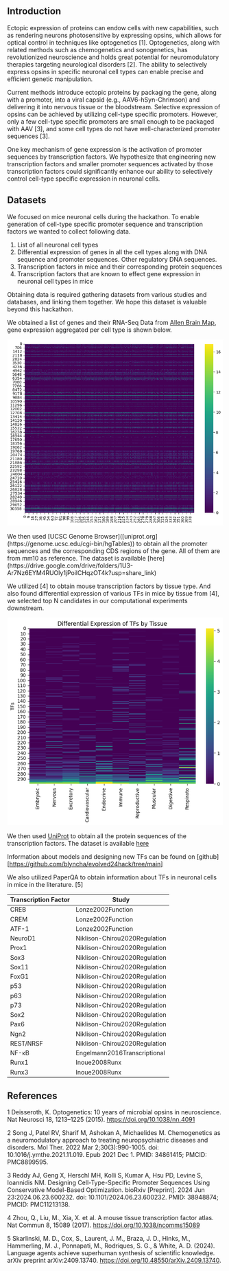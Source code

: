 ## Introduction

Ectopic expression of proteins can endow cells with new capabilities, such as rendering neurons photosensitive by expressing opsins, which allows for optical control in techniques like optogenetics [1]. Optogenetics, along with related methods such as chemogenetics and sonogenetics, has revolutionized neuroscience and holds great potential for neuromodulatory therapies targeting neurological disorders [2]. The ability to selectively express opsins in specific neuronal cell types can enable precise and efficient genetic manipulation.

Current methods introduce ectopic proteins by packaging the gene, along with a promoter, into a viral capsid (e.g., AAV6-hSyn-Chrimson) and delivering it into nervous tissue or the bloodstream. Selective expression of opsins can be achieved by utilizing cell-type specific promoters. However, only a few cell-type specific promoters are small enough to be packaged with AAV [3], and some cell types do not have well-characterized promoter sequences [3].

One key mechanism of gene expression is the activation of promoter sequences by transcription factors. We hypothesize that engineering new transcription factors and smaller promoter sequences activated by those transcription factors could significantly enhance our ability to selectively control cell-type specific expression in neuronal cells.

## Datasets

We focused on mice neuronal cells during the hackathon. To enable generation of cell-type specific promoter sequence and transcription factors we wanted to collect following data. 

1. List of all neuronal cell types
2. Differential expression of genes in all the cell types along with DNA sequence and promoter sequences. Other regulatory DNA sequences. 
3. Transcription factors in mice and their corresponding protein sequences
4. Transcription factors that are known to effect gene expression in neuronal cell types in mice

Obtaining data is required gathering datasets from various studies and databases, and linking them together. We hope this dataset is valuable beyond this hackathon. 

We obtained a list of genes and their RNA-Seq Data from [Allen Brain Map](http://portal.brain-map.org/atlases-and-data/rnaseq), gene expression aggregated per cell type is shown below. 

<p align="center">
  <img src="genes_trimmed.png" alt="gene expression aggregated per cell type" width="600">
</p>
We then used [UCSC Genome Browser]([uniprot.org](https://genome.ucsc.edu/cgi-bin/hgTables)) to obtain all the promoter sequences and the corresponding CDS regions of the gene. All of them are from mm10 as reference. The dataset is available [here](https://drive.google.com/drive/folders/1U3-Ar7Nz6EYM4RUOly1jPoilCHqzOT4k?usp=share_link) 

We utilized [4] to obtain mouse transcription factors by tissue type. And also found differential expression of various TFs in mice by tissue from [4], we selected top N candidates in our computational experiments downstream. 

<p align="center">
  <img src="tfs.png" alt="gene expression aggregated per cell type" width="600">
</p>

We then used [UniProt](uniprot.org) to obtain all the protein sequences of the transcription factors. The dataset is available [here](https://drive.google.com/drive/folders/1U3-Ar7Nz6EYM4RUOly1jPoilCHqzOT4k?usp=share_link) 

Information about models and designing new TFs can be found on [github][https://github.com/blyncha/evolved24hack/tree/main]


We also utilized PaperQA to obtain information about TFs in neuronal cells in mice in the literature. [5]

| Transcription Factor | Study                        |
|----------------------|-----------------------------|
| CREB                 | Lonze2002Function            |
| CREM                 | Lonze2002Function            |
| ATF-1                | Lonze2002Function            |
| NeuroD1              | Niklison-Chirou2020Regulation |
| Prox1                | Niklison-Chirou2020Regulation |
| Sox3                 | Niklison-Chirou2020Regulation |
| Sox11                | Niklison-Chirou2020Regulation |
| FoxG1                | Niklison-Chirou2020Regulation |
| p53                  | Niklison-Chirou2020Regulation |
| p63                  | Niklison-Chirou2020Regulation |
| p73                  | Niklison-Chirou2020Regulation |
| Sox2                 | Niklison-Chirou2020Regulation |
| Pax6                 | Niklison-Chirou2020Regulation |
| Ngn2                 | Niklison-Chirou2020Regulation |
| REST/NRSF            | Niklison-Chirou2020Regulation |
| NF-κB                | Engelmann2016Transcriptional |
| Runx1                | Inoue2008Runx                |
| Runx3                | Inoue2008Runx                |


## References

1 Deisseroth, K. Optogenetics: 10 years of microbial opsins in neuroscience. Nat Neurosci 18, 1213–1225 (2015). https://doi.org/10.1038/nn.4091

2 Song J, Patel RV, Sharif M, Ashokan A, Michaelides M. Chemogenetics as a neuromodulatory approach to treating neuropsychiatric diseases and disorders. Mol Ther. 2022 Mar 2;30(3):990-1005. doi: 10.1016/j.ymthe.2021.11.019. Epub 2021 Dec 1. PMID: 34861415; PMCID: PMC8899595.

3 Reddy AJ, Geng X, Herschl MH, Kolli S, Kumar A, Hsu PD, Levine S, Ioannidis NM. Designing Cell-Type-Specific Promoter Sequences Using Conservative Model-Based Optimization. bioRxiv [Preprint]. 2024 Jun 23:2024.06.23.600232. doi: 10.1101/2024.06.23.600232. PMID: 38948874; PMCID: PMC11213138.

4 Zhou, Q., Liu, M., Xia, X. et al. A mouse tissue transcription factor atlas. Nat Commun 8, 15089 (2017). https://doi.org/10.1038/ncomms15089

5 Skarlinski, M. D., Cox, S., Laurent, J. M., Braza, J. D., Hinks, M., Hammerling, M. J., Ponnapati, M., Rodriques, S. G., & White, A. D. (2024). Language agents achieve superhuman synthesis of scientific knowledge. arXiv preprint arXiv:2409.13740. https://doi.org/10.48550/arXiv.2409.13740.
